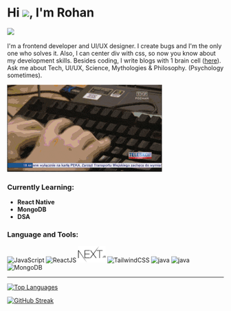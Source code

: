 <h1>Hi <img src="Data/wave.gif" width=50 >, I'm Rohan</h1>

![](https://komarev.com/ghpvc/?username=rohan-kiratsata&color=green)


I'm a frontend developer and UI/UX designer. I create bugs and I'm the only one who solves it. Also, I can center div with css, so now you know about my development skills. Besides coding, I write blogs with 1 brain cell ([here](https://rohankiratsata.xyz)).
Ask me about Tech, UI/UX, Science, Mythologies & Philosophy. (Psychology sometimes).

<img src="/Data/coding.gif" alt="">

### Currently Learning:

- **React Native**
- **MongoDB**
- **DSA**

### Language and Tools:

<img src="https://img.icons8.com/color/344/javascript--v1.png" alt="JavaScript" width="52px"> <img src="https://img.icons8.com/plasticine/344/react.png" alt="ReactJS" width="52px"> <img src="/Data/320px-Nextjs-logo.svg.png" alt="NextJS" width="64px"> <img src="https://img.icons8.com/color/344/tailwindcss.png" alt="TailwindCSS" width="52px"> <img src="/Data/java.png" alt="java" width="52px"> <img src="/Data/python_logo.png" alt="java" width="52px"> <img src="https://img.icons8.com/color/344/mongodb.png" alt="MongoDB" width="52px">

<!-- 
### Around the Web:

[![LINKEDIN](Data/linkedin.svg)](https://www.linkedin.com/in/rohankiratsata/) <a href="https://twitter.com/rohan_jpeg"><img src="https://img.icons8.com/color/344/twitter.png" alt="" width=48></a> -->


---

[![Top Languages](https://github-readme-stats.vercel.app/api/top-langs/?username=rohan-kiratsata&layout=compact)](https://github.com/anuraghazra/github-readme-stats)



[![GitHub Streak](https://github-readme-streak-stats.herokuapp.com/?user=rohan-kiratsata)](https://git.io/streak-stats)


<!-- GH Trophies -->
<!-- [![trophy](https://github-profile-trophy.vercel.app/?username=rohan-kiratsata&theme=onedark)](https://github.com/ryo-ma/github-profile-trophy) -->
